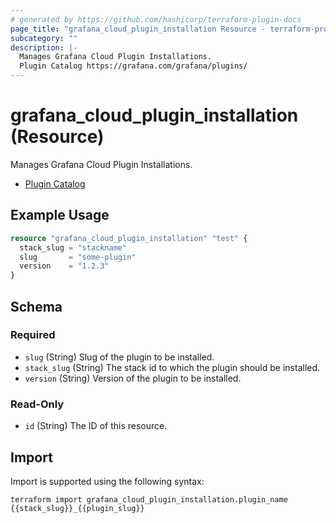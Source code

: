 ```yaml
---
# generated by https://github.com/hashicorp/terraform-plugin-docs
page_title: "grafana_cloud_plugin_installation Resource - terraform-provider-grafana"
subcategory: ""
description: |-
  Manages Grafana Cloud Plugin Installations.
  Plugin Catalog https://grafana.com/grafana/plugins/
---
```


# grafana_cloud_plugin_installation (Resource)

Manages Grafana Cloud Plugin Installations.

* [Plugin Catalog](https://grafana.com/grafana/plugins/)

## Example Usage

```terraform
resource "grafana_cloud_plugin_installation" "test" {
  stack_slug = "stackname"
  slug       = "some-plugin"
  version    = "1.2.3"
}
```

<!-- schema generated by tfplugindocs -->
## Schema

### Required

- `slug` (String) Slug of the plugin to be installed.
- `stack_slug` (String) The stack id to which the plugin should be installed.
- `version` (String) Version of the plugin to be installed.

### Read-Only

- `id` (String) The ID of this resource.

## Import

Import is supported using the following syntax:

```shell
terraform import grafana_cloud_plugin_installation.plugin_name {{stack_slug}}_{{plugin_slug}}
```
